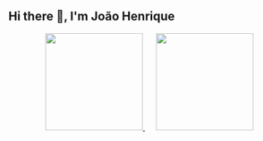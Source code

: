 ## Hi there 👋, I'm João Henrique
<div align="center">
  <a href="https://github.com/joaohgp-dev">
    <img height="174" src="https://github-readme-stats.vercel.app/api?username=joaohgp-dev&show_icons=true&theme=gotham" />
  </a>
  &nbsp;&nbsp;&nbsp;&nbsp; <!-- Espaço invisível -->
  <a href="https://github.com/joaohgp-dev">
    <img height="174" src="https://github-readme-stats.vercel.app/api/top-langs/?username=joaohgp-dev&size_weight=0.5&count_weight=0.5&theme=gotham&layout=compact&card_width=320" />
  </a>
</div>
